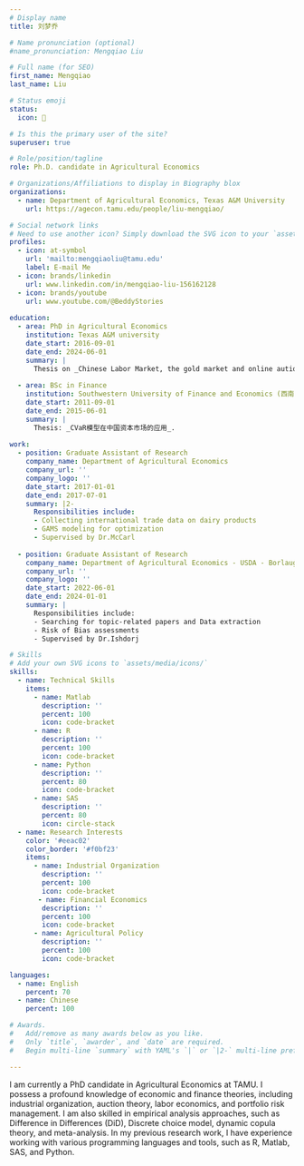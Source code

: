 ```yaml
---
# Display name
title: 刘梦乔

# Name pronunciation (optional)
#name_pronunciation: Mengqiao Liu

# Full name (for SEO)
first_name: Mengqiao
last_name: Liu

# Status emoji
status:
  icon: 📜

# Is this the primary user of the site?
superuser: true

# Role/position/tagline
role: Ph.D. candidate in Agricultural Economics

# Organizations/Affiliations to display in Biography blox
organizations:
  - name: Department of Agricultural Economics, Texas A&M University 
    url: https://agecon.tamu.edu/people/liu-mengqiao/

# Social network links
# Need to use another icon? Simply download the SVG icon to your `assets/media/icons/` folder.
profiles:
  - icon: at-symbol
    url: 'mailto:mengqiaoliu@tamu.edu'
    label: E-mail Me 
  - icon: brands/linkedin
    url: www.linkedin.com/in/mengqiao-liu-156162128
  - icon: brands/youtube
    url: www.youtube.com/@BeddyStories
  
education:
  - area: PhD in Agricultural Economics
    institution: Texas A&M university
    date_start: 2016-09-01
    date_end: 2024-06-01
    summary: |
      Thesis on _Chinese Labor Market, the gold market and online aution_. Supervised by [Yu Yvette Zhang](https://sites.google.com/view/yvette-zhang). Presented papers at 2 AAEA conferences, with the papers being under review in 2 SSCI journals.
    
  - area: BSc in Finance
    institution: Southwestern University of Finance and Economics (西南财经大学)
    date_start: 2011-09-01
    date_end: 2015-06-01
    summary: |
      Thesis: _CVaR模型在中国资本市场的应用_.
    
work:
  - position: Graduate Assistant of Research
    company_name: Department of Agricultural Economics 
    company_url: ''
    company_logo: ''
    date_start: 2017-01-01
    date_end: 2017-07-01
    summary: |2-
      Responsibilities include:
      - Collecting international trade data on dairy products
      - GAMS modeling for optimization
      - Supervised by Dr.McCarl
   
  - position: Graduate Assistant of Research
    company_name: Department of Agricultural Economics - USDA - Borlaug Institute
    company_url: ''
    company_logo: ''
    date_start: 2022-06-01
    date_end: 2024-01-01
    summary: |
      Responsibilities include:
      - Searching for topic-related papers and Data extraction
      - Risk of Bias assessments
      - Supervised by Dr.Ishdorj

# Skills
# Add your own SVG icons to `assets/media/icons/`
skills:
  - name: Technical Skills
    items:
      - name: Matlab
        description: ''
        percent: 100
        icon: code-bracket
      - name: R
        description: ''
        percent: 100
        icon: code-bracket
      - name: Python
        description: ''
        percent: 80
        icon: code-bracket
      - name: SAS
        description: ''
        percent: 80
        icon: circle-stack
  - name: Research Interests
    color: '#eeac02'
    color_border: '#f0bf23'
    items:
      - name: Industrial Organization
        description: ''
        percent: 100
        icon: code-bracket
       - name: Financial Economics
        description: ''
        percent: 100
        icon: code-bracket
      - name: Agricultural Policy
        description: ''
        percent: 100
        icon: code-bracket

languages:
  - name: English
    percent: 70
  - name: Chinese
    percent: 100

# Awards.
#   Add/remove as many awards below as you like.
#   Only `title`, `awarder`, and `date` are required.
#   Begin multi-line `summary` with YAML's `|` or `|2-` multi-line prefix and indent 2 spaces below.

---
```


I am currently a PhD candidate in Agricultural Economics at TAMU. I possess a profound knowledge of economic and finance theories, including industrial organization, auction theory, labor economics, and portfolio risk management. I am also skilled in empirical analysis approaches, such as Difference in Differences (DiD), Discrete choice model, dynamic copula theory, and meta-analysis. In my previous research work, I have experience working with various programming languages and tools, such as R, Matlab, SAS, and Python.
